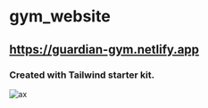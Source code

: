 # gym_website

## https://guardian-gym.netlify.app

### Created with Tailwind starter kit.

![ax](https://user-images.githubusercontent.com/59448862/96990061-44fcda80-152f-11eb-8b4f-e78a51160a5f.PNG)
